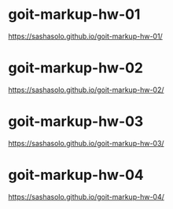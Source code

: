 # goit-markup-hw-01
https://sashasolo.github.io/goit-markup-hw-01/
# goit-markup-hw-02
https://sashasolo.github.io/goit-markup-hw-02/
# goit-markup-hw-03
https://sashasolo.github.io/goit-markup-hw-03/
# goit-markup-hw-04
https://sashasolo.github.io/goit-markup-hw-04/
